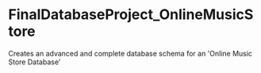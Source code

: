 # FinalDatabaseProject_OnlineMusicStore
Creates an advanced and complete database schema for an 'Online Music Store Database'
